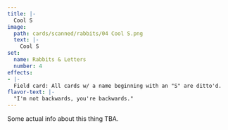 ```yaml
---
title: |-
  Cool S
image: 
  path: cards/scanned/rabbits/04 Cool S.png
  text: |-
    Cool S
set:
  name: Rabbits & Letters
  number: 4
effects: 
- |-
  Field card: All cards w/ a name beginning with an "S" are ditto'd.
flavor-text: |-
  "I'm not backwards, you're backwards."
---
```

Some actual info about this thing TBA.
